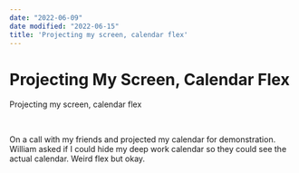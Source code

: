 ```yaml
---
date: "2022-06-09"
date modified: "2022-06-15"
title: 'Projecting my screen, calendar flex'
---
```


# Projecting My Screen, Calendar Flex
Projecting my screen, calendar flex

 

On a call with my friends and projected my calendar for demonstration. William asked if I could hide my deep work calendar so they could see the actual calendar. Weird flex but okay.
